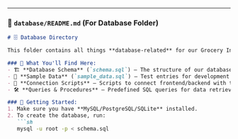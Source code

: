 

---

### **📁 `database/README.md`** (For Database Folder)
```md
# 🗄️ Database Directory

This folder contains all things **database-related** for our Grocery Inventory Barcode Scanner! 🛢️📊  

### 📌 What You'll Find Here:
- 🏗️ **Database Schema** (`schema.sql`) – The structure of our database  
- 📂 **Sample Data** (`sample_data.sql`) – Test entries for development  
- 🔗 **Connection Scripts** – Scripts to connect frontend/backend with the database  
- 🛠️ **Queries & Procedures** – Predefined SQL queries for data retrieval  

### 🚀 Getting Started:
1. Make sure you have **MySQL/PostgreSQL/SQLite** installed.  
2. To create the database, run:
   ```sh
   mysql -u root -p < schema.sql
